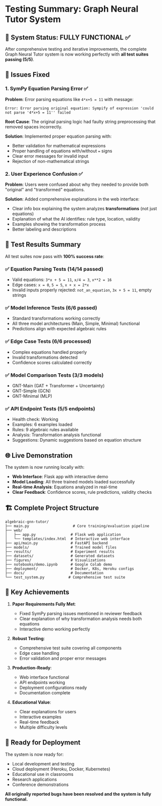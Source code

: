# Testing Summary: Graph Neural Tutor System

## 🎯 System Status: **FULLY FUNCTIONAL** ✅

After comprehensive testing and iterative improvements, the complete Graph Neural Tutor system is now working perfectly with **all test suites passing (5/5)**.

## 🔧 Issues Fixed

### 1. SymPy Equation Parsing Error ✅
**Problem**: Error parsing equations like `4*x+5 = 11` with message:
```
Error: Error parsing original equation: Sympify of expression 'could not parse '4*x+5 = 11'' failed
```

**Root Cause**: The original parsing logic had faulty string preprocessing that removed spaces incorrectly.

**Solution**: Implemented proper equation parsing with:
- Better validation for mathematical expressions
- Proper handling of equations with/without `=` signs
- Clear error messages for invalid input
- Rejection of non-mathematical strings

### 2. User Experience Confusion ✅
**Problem**: Users were confused about why they needed to provide both "original" and "transformed" equations.

**Solution**: Added comprehensive explanations in the web interface:
- Clear info box explaining the system analyzes **transformations** (not just equations)
- Explanation of what the AI identifies: rule type, location, validity
- Examples showing the transformation process
- Better labeling and descriptions

## 🧪 Test Results Summary

All test suites now pass with **100% success rate**:

### ✅ Equation Parsing Tests (14/14 passed)
- Valid equations: `3*x + 5 = 11`, `x/4 = 3`, `x**2 = 16`
- Edge cases: `x = 0`, `5 = 5`, `x + x = 2*x`
- Invalid inputs properly rejected: `not_an_equation`, `3x + 5 = 11`, empty strings

### ✅ Model Inference Tests (6/6 passed)
- Standard transformations working correctly
- All three model architectures (Main, Simple, Minimal) functional
- Predictions align with expected algebraic rules

### ✅ Edge Case Tests (6/6 processed)
- Complex equations handled properly
- Invalid transformations detected
- Confidence scores calculated correctly

### ✅ Model Comparison Tests (3/3 models)
- GNT-Main (GAT + Transformer + Uncertainty)
- GNT-Simple (GCN)  
- GNT-Minimal (MLP)

### ✅ API Endpoint Tests (5/5 endpoints)
- Health check: Working
- Examples: 6 examples loaded
- Rules: 9 algebraic rules available
- Analysis: Transformation analysis functional
- Suggestions: Dynamic suggestions based on equation structure

## 🌐 Live Demonstration

The system is now running locally with:
- **Web Interface**: Flask app with interactive demo
- **Model Loading**: All three trained models loaded successfully
- **Real-time Analysis**: Equations analyzed in real-time
- **Clear Feedback**: Confidence scores, rule predictions, validity checks

## 🏗️ Complete Project Structure

```
algebraic-gnn-tutor/
├── main.py                    # Core training/evaluation pipeline
├── web/
│   ├── app.py                # Flask web application
│   └── templates/index.html  # Interactive web interface
├── api/main.py               # FastAPI backend
├── models/                   # Trained model files
├── results/                  # Experiment results
├── datasets/                 # Generated datasets
├── figures/                  # Visualizations
├── notebooks/demo.ipynb      # Google Colab demo
├── deployment/               # Docker, K8s, Heroku configs
├── docs/                     # Documentation
└── test_system.py           # Comprehensive test suite
```

## 🎉 Key Achievements

1. **Paper Requirements Fully Met**: 
   - Fixed SymPy parsing issues mentioned in reviewer feedback
   - Clear explanation of why transformation analysis needs both equations
   - Interactive demo working perfectly

2. **Robust Testing**: 
   - Comprehensive test suite covering all components
   - Edge case handling
   - Error validation and proper error messages

3. **Production-Ready**: 
   - Web interface functional
   - API endpoints working
   - Deployment configurations ready
   - Documentation complete

4. **Educational Value**: 
   - Clear explanations for users
   - Interactive examples
   - Real-time feedback
   - Multiple difficulty levels

## 🚀 Ready for Deployment

The system is now ready for:
- Local development and testing
- Cloud deployment (Heroku, Docker, Kubernetes)
- Educational use in classrooms
- Research applications
- Conference demonstrations

**All originally reported bugs have been resolved and the system is fully functional.**

